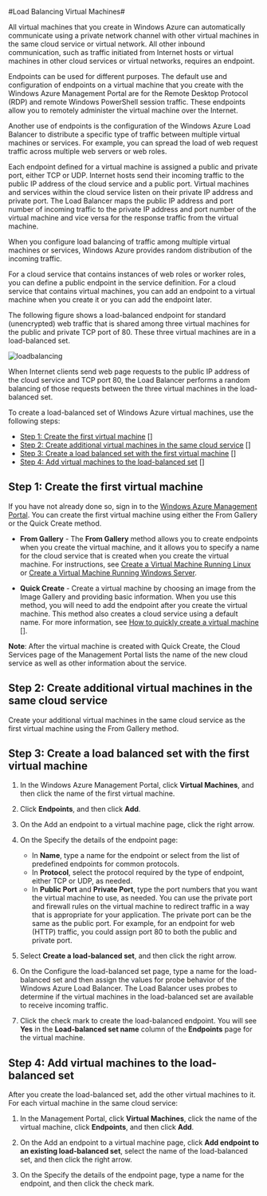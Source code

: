 <properties writer="josephd" editor="tysonn" manager="dongill" />

#Load Balancing Virtual Machines#

All virtual machines that you create in Windows Azure can automatically communicate using a private network channel with other virtual machines in the same cloud service or virtual network. All other inbound communication, such as traffic initiated from Internet hosts or virtual machines in other cloud services or virtual networks, requires an endpoint.

Endpoints can be used for different purposes. The default use and configuration of endpoints on a virtual machine that you create with the Windows Azure Management Portal are for the Remote Desktop Protocol (RDP) and remote Windows PowerShell session traffic. These endpoints allow you to remotely administer the virtual machine over the Internet. 

Another use of endpoints is the configuration of the Windows Azure Load Balancer to distribute a specific type of traffic between multiple virtual machines or services. For example, you can spread the load of web request traffic across multiple web servers or web roles.

Each endpoint defined for a virtual machine is assigned a public and private port, either TCP or UDP. Internet hosts send their incoming traffic to the public IP address of the cloud service and a public port. Virtual machines and services within the cloud service listen on their private IP address and private port. The Load Balancer maps the public IP address and port number of incoming traffic to the private IP address and port number of the virtual machine and vice versa for the response traffic from the virtual machine.

When you configure load balancing of traffic among multiple virtual machines or services, Windows Azure provides random distribution of the incoming traffic.

For a cloud service that contains instances of web roles or worker roles, you can define a public endpoint in the service definition. For a cloud service that contains virtual machines, you can add an endpoint to a virtual machine when you create it or you can add the endpoint later. 

The following figure shows a load-balanced endpoint for standard (unencrypted) web traffic that is shared among three virtual machines for the public and private TCP port of 80. These three virtual machines are in a load-balanced set.

![loadbalancing](./media/load-balancing-vms/LoadBalancing.png)

When Internet clients send web page requests to the public IP address of the cloud service and TCP port 80, the Load Balancer performs a random balancing of those requests between the three virtual machines in the load-balanced set.

To create a load-balanced set of Windows Azure virtual machines, use the following steps:


- [Step 1: Create the first virtual machine] []
- [Step 2: Create additional virtual machines in the same cloud service] []
- [Step 3: Create a load balanced set with the first virtual machine] []
- [Step 4: Add virtual machines to the load-balanced set] []

## <a id="firstmachine"> </a>Step 1: Create the first virtual machine ##

If you have not already done so, sign in to the [Windows Azure Management Portal](http://manage.windowsazure.com). You can create the first virtual machine using either the From Gallery or the Quick Create method. 

- **From Gallery** - The **From Gallery** method allows you to create endpoints when you create the virtual machine, and it allows you to specify a name for the cloud service that is created when you create the virtual machine. For instructions, see [Create a Virtual Machine Running Linux] or [Create a Virtual Machine Running Windows Server].

- **Quick Create** - Create a virtual machine by choosing an image from the Image Gallery and providing basic information. When you use this method, you will need to add the endpoint after you create the virtual machine. This method also creates a cloud service using a default name. For more information, see [How to quickly create a virtual machine] []. 

**Note**: After the virtual machine is created with Quick Create, the Cloud Services page of the Management Portal lists the name of the new cloud service as well as other information about the service.

## <a id="addmachines"> </a>Step 2: Create additional virtual machines in the same cloud service ##

Create your additional virtual machines in the same cloud service as the first virtual machine using the From Gallery method.

## <a id="loadbalance"> </a>Step 3: Create a load balanced set with the first virtual machine ##

1. In the Windows Azure Management Portal, click **Virtual Machines**, and then click the name of the first virtual machine.
	
2. Click **Endpoints**, and then click **Add**.

3. On the Add an endpoint to a virtual machine page, click the right arrow.
	
4. On the Specify the details of the endpoint page:

	- In **Name**, type a name for the endpoint or select from the list of predefined endpoints for common protocols.
	- In **Protocol**, select the protocol required by the type of endpoint, either TCP or UDP, as needed.
	- In **Public Port** and **Private Port**, type the port numbers that you want the virtual machine to use, as needed. You can use the private port and firewall rules on the virtual machine to redirect traffic in a way that is appropriate for your application. The private port can be the same as the public port. For example, for an endpoint for web (HTTP) traffic, you could assign port 80 to both the public and private port.

5. Select **Create a load-balanced set**, and then click the right arrow. 

6. On the Configure the load-balanced set page, type a name for the load-balanced set and then assign the values for probe behavior of the Windows Azure Load Balancer. The Load Balancer uses probes to determine if the virtual machines in the load-balanced set are available to receive incoming traffic.

7. Click the check mark to create the load-balanced endpoint. You will see **Yes** in the **Load-balanced set name** column of the **Endpoints** page for the virtual machine.


## <a id="addtoset"> </a>Step 4: Add virtual machines to the load-balanced set ##
After you create the load-balanced set, add the other virtual machines to it. For each virtual machine in the same cloud service:

1. In the Management Portal, click **Virtual Machines**, click the name of the virtual machine, click **Endpoints**, and then click **Add**.
	
2. On the Add an endpoint to a virtual machine page, click **Add endpoint to an existing load-balanced set**, select the name of the load-balanced set, and then click the right arrow.
	
3. On the Specify the details of the endpoint page, type a name for the endpoint, and then click the check mark.

[Step 1: Create the first virtual machine]: #firstmachine
[Step 2: Create additional virtual machines in the same cloud service]: #addmachines
[Step 3: Create a load balanced set with the first virtual machine]: #loadbalance
[Step 4: Add virtual machines to the load-balanced set]: #addtoset


<!-- LINKS -->

[Create a Virtual Machine Running Linux]: http://windowsazure.com/en-us/documentation/articles/virtual-machines-linux-tutorial

[Create a Virtual Machine Running Windows Server]: http://windowsazure.com/en-us/documentation/articles/virtual-machines-tutorial

[How to quickly create a virtual machine]: http://windowsazure.com/en-us/documentation/articles/virtual-machines-quick-create

[Manage the availability of virtual machines]: http://windowsazure.com/en-us/documentation/articles/virtual-machines-manage-availability

[How to set up communication with a virtual machine]: http://windowsazure.com/en-us/documentation/articles/virtual-machines-how-to-setup-endpoints

[How to connect virtual machines in a cloud service]: http://windowsazure.com/en-us/documentation/articles/cloud-services-connect-virtual-machine

[Get Started with Windows Azure PowerShell]:http://msdn.microsoft.com/en-us/library/jj156055.aspx

[Windows Azure Virtual Network Overview]: http://go.microsoft.com/fwlink/p/?LinkID=294063